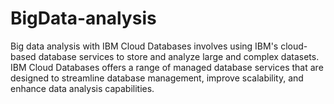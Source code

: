 # BigData-analysis
Big data analysis with IBM Cloud Databases involves using IBM's cloud-based database
services to store and analyze large and complex datasets. IBM Cloud Databases offers a
range of managed database services that are designed to streamline database 
management, improve scalability, and enhance data analysis capabilities.
